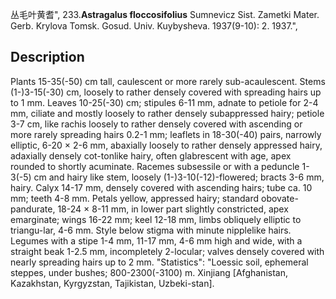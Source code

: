 丛毛叶黄耆",
233.**Astragalus floccosifolius** Sumnevicz Sist. Zametki Mater. Gerb. Krylova Tomsk. Gosud. Univ. Kuybysheva. 1937(9-10): 2. 1937.",

## Description
Plants 15-35(-50) cm tall, caulescent or more rarely sub-acaulescent. Stems (1-)3-15(-30) cm, loosely to rather densely covered with spreading hairs up to 1 mm. Leaves 10-25(-30) cm; stipules 6-11 mm, adnate to petiole for 2-4 mm, ciliate and mostly loosely to rather densely subappressed hairy; petiole 3-7 cm, like rachis loosely to rather densely covered with ascending or more rarely spreading hairs 0.2-1 mm; leaflets in 18-30(-40) pairs, narrowly elliptic, 6-20 × 2-6 mm, abaxially loosely to rather densely appressed hairy, adaxially densely cot-tonlike hairy, often glabrescent with age, apex rounded to shortly acuminate. Racemes subsessile or with a peduncle 1-3(-5) cm and hairy like stem, loosely (1-)3-10(-12)-flowered; bracts 3-6 mm, hairy. Calyx 14-17 mm, densely covered with ascending hairs; tube ca. 10 mm; teeth 4-8 mm. Petals yellow, appressed hairy; standard obovate-pandurate, 18-24 × 8-11 mm, in lower part slightly constricted, apex emarginate; wings 16-22 mm; keel 12-18 mm, limbs obliquely elliptic to triangu-lar, 4-6 mm. Style below stigma with minute nipplelike hairs. Legumes with a stipe 1-4 mm, 11-17 mm, 4-6 mm high and wide, with a straight beak 1-2.5 mm, incompletely 2-locular; valves densely covered with nearly spreading hairs up to 2 mm.
  "Statistics": "Loessic soil, ephemeral steppes, under bushes; 800-2300(-3100) m. Xinjiang [Afghanistan, Kazakhstan, Kyrgyzstan, Tajikistan, Uzbeki-stan].

